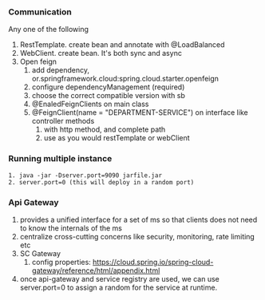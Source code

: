 ### Communication
Any one of the following
1. RestTemplate. create bean and annotate with @LoadBalanced
2. WebClient. create bean. It's both sync and async
3. Open feign
   1. add dependency, or.springframework.cloud:spring.cloud.starter.openfeign
   2. configure dependencyManagement (required)
   3. choose the correct compatible version with sb
   4. @EnaledFeignClients on main class
   5. @FeignClient(name = "DEPARTMENT-SERVICE") on interface like controller methods
      1. with http method, and complete path
      2. use as you would restTemplate or webClient

### Running multiple instance
    1. java -jar -Dserver.port=9090 jarfile.jar
    2. server.port=0 (this will deploy in a random port)

### Api Gateway
1. provides a unified interface for a set of ms so that clients does not need to know the internals of the ms
2. centralize cross-cutting concerns like security, monitoring, rate limiting etc
3. SC Gateway 
   1. config properties: https://cloud.spring.io/spring-cloud-gateway/reference/html/appendix.html
4. once api-gateway and service registry are used, we can use server.port=0 to assign a random for the service at runtime.